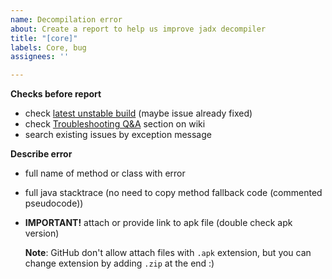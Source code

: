 ```yaml
---
name: Decompilation error
about: Create a report to help us improve jadx decompiler
title: "[core]"
labels: Core, bug
assignees: ''

---
```


**Checks before report**
- check [latest unstable build](https://bintray.com/skylot/jadx/unstable/_latestVersion#files) (maybe issue already fixed)
- check [Troubleshooting Q&A](https://github.com/skylot/jadx/wiki/Troubleshooting-Q&A) section on wiki
- search existing issues by exception message

**Describe error**
- full name of method or class with error
- full java stacktrace (no need to copy method fallback code (commented pseudocode))
- **IMPORTANT!** attach or provide link to apk file (double check apk version)

  **Note**: GitHub don't allow attach files with `.apk` extension, but you can change extension by adding `.zip` at the end :)
